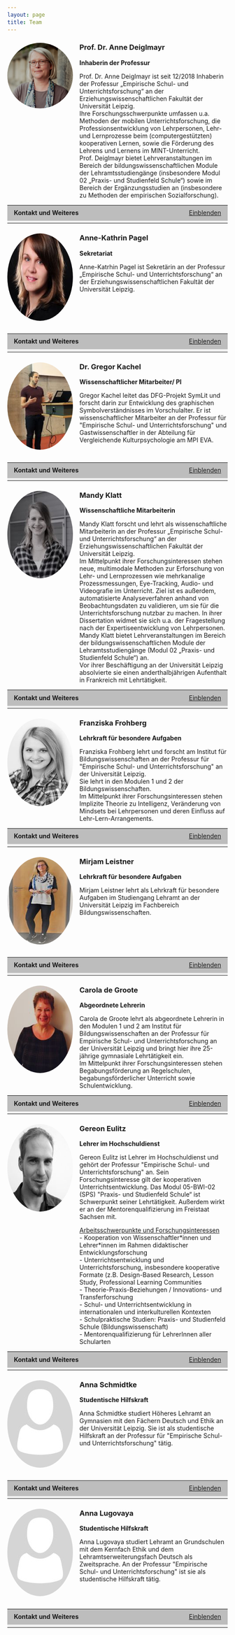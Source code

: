```yaml
---
layout: page
title: Team
---
```


<!--Deiglmayr-->

<h3><img style="float: left; margin: 0px 15px 15px 0px; border-radius: 50%;" src="assets/images/Deiglmayr.jpg" width="150" hight="200" />Prof. Dr. Anne Deiglmayr</h3>
<p><b>Inhaberin der Professur</b></p>
<p style="padding-left: 165px;">Prof. Dr. Anne Deiglmayr ist seit 12/2018 Inhaberin der Professur „Empirische Schul- und Unterrichtsforschung“ an der Erziehungswissenschaftlichen Fakultät der Universität Leipzig.<br>
Ihre Forschungsschwerpunkte umfassen u.a. Methoden der mobilen Unterrichtsforschung, die Professionsentwicklung von Lehrpersonen, Lehr- und Lernprozesse beim (computergestützten) kooperativen Lernen, sowie die Förderung des Lehrens und Lernens im MINT-Unterricht.<br>
Prof. Deiglmayr bietet Lehrveranstaltungen im Bereich der bildungswissenschaftlichen Module der Lehramtsstudiengänge (insbesondere Modul 02 „Praxis- und Studienfeld Schule“) sowie im Bereich der Ergänzungsstudien an (insbesondere zu Methoden der empirischen Sozialforschung).<br style="clear: both;" />

<script type="text/javascript">
//<![CDATA[
function swap(openlink,closelink, linkid, dataid)
{
if( document.getElementById(dataid).style.display == 'none')
{
document.getElementById(dataid).style.display='inline';
document.getElementById(linkid).firstChild.nodeValue=closelink;
} else
{
document.getElementById(dataid).style.display='none';
document.getElementById(linkid).firstChild.nodeValue=openlink;
}
}
//]]>
</script>
<table class="tab24" align="center" border="0" cellpadding="0" cellspacing="0" width="100%">
<tr bgcolor="#BDBDBD">
<td width="33%" height="30" style="padding-left:15px; padding-right:15px;">
<b>Kontakt und Weiteres</b>
</td>
<td align="right" width="33%" style="padding-left:15px; padding-right:15px;">
<a href="#swap" onclick="javascript:swap('Einblenden','Ausblenden', 'swaplink', 'hideme')" id="swaplink" onfocus="this.blur()" name="swaplink">Einblenden</a>
</td>
</tr> 
<tr style=" text-align: justify; font-size: 14px; font-weight: normal; background-color: rgb(242,242,242);">
<td colspan="3" style="padding-left:15px; padding-right:15px;">
<div id="hideme" style="display:none">
<br /> 
<div align="center">
</div> 
  <p>
    <strong>Telefon:</strong> +49 (0) 341 97-31571<br /> 
    <strong>E-Mail:</strong> <a href="mailto:anne.deiglmayr@uni-leipzig.de">anne.deiglmayr@uni-leipzig.de</a><br /> 
    <strong>Raum:</strong> 008<br /> 
    <strong>Sprechzeit:</strong> Mittwoch 11:00-12:00 Uhr</p>

  <p><b>Kurzbiografie</b></p>
      <div class="table-wrapper">
        <table>
          <tbody>
            <tr>
              <td>seit 2018</td>
              <td>Professorin für Empirische Schul- und Unterrichtsforschung an der Erziehungswissenschaftlichen Fakultät der Universität Leipzig</td>
            </tr>
            <tr>
              <td>2013-2018</td>
              <td>Oberassistentin am Lehrstuhl für Lehr- und Lernforschung, ETH Zürich</td>
            </tr>
            <tr>
              <td>2012-2013</td>
              <td>Postdoc am Lehrstuhl für Lehr- und Lernforschung, ETH Zürich: Marie-Heim-Vögtlin-Stipendium des Schweizer Nationalfonds</td>
            </tr>
            <tr>
              <td>2011-2012</td>
              <td>Dozentin mit Forschungsauftrag am Institut für Medien und Schule der Pädagogischen Hochschule Zentralschweiz</td>
            </tr>
            <tr>
              <td>2008-2010</td>
              <td>Wissenschaftliche Mitarbeiterin in der Abteilung Allgemeine Psychologie der Albert-Ludwigs-Universität Freiburg</td>
            </tr>
            <tr>
              <td>2009</td>
              <td>Promotion (Dr. phil.), Albert-Ludwigs-Universität Freiburg; ausgezeichnet mit dem Eugen-Fink-Nachwuchsförderpreis (2011)</td>
            </tr>
            <tr>
              <td>2005-2008</td>
              <td>Stipendiatin im Virtuellen Graduiertenkolleg „Wissenserwerb und Wissensaustausch mit neuen Medien” (DFG)</td>
            </tr>
            <tr>
              <td>2005</td>
              <td>Diplom (Dipl.-Psych.), Albert-Ludwigs-Universität Freiburg</td>
            </tr>
            <tr>
              <td>2002-2003</td>
              <td>Studium am Department of Psychology der University of Michigan, Ann Arbor</td>
            </tr>
            <tr>
              <td>1999-2005</td>
              <td>Studium der Psychologie, Albert-Ludwigs-Universität Freiburg</td>
            </tr>
          </tbody>
        </table>
      </div>

  <p><b>Publikationen und Vorträge</b></p>
  Klicken Sie <a href="https://empschul-leipzig.github.io/publikationen/">hier.</a>

</div>
</td>
</tr>
</table> 

<!--Pagel-->

<h3><img style="float: left; margin: 0px 15px 15px 0px; border-radius: 50%;" src="assets/images/Pagel.jpg" width="150" hight="200"/>Anne-Kathrin Pagel</h3>
<p><b>Sekretariat</b></p>
<p style="padding-left: 165px;">Anne-Katrhin Pagel ist Sekretärin an der Professur „Empirische Schul- und Unterrichtsforschung“ an der Erziehungswissenschaftlichen Fakultät der Universität Leipzig.<br style="clear: both;"/>

<script type="text/javascript">
//<![CDATA[
function swap(openlink,closelink, linkid, dataid)
{
if( document.getElementById(dataid).style.display == 'none')
{
document.getElementById(dataid).style.display='inline';
document.getElementById(linkid).firstChild.nodeValue=closelink;
} else
{
document.getElementById(dataid).style.display='none';
document.getElementById(linkid).firstChild.nodeValue=openlink;
}
}
//]]>
</script>
<table class="tab24" align="center" border="0" cellpadding="0" cellspacing="0" width="100%">
<tr bgcolor="#BDBDBD">
<td width="33%" height="30" style="padding-left:15px; padding-right:15px;">
<b>Kontakt und Weiteres</b>
</td>
<td align="right" width="33%" style="padding-left:15px; padding-right:15px;">
<a href="#swap" onclick="javascript:swap('Einblenden','Ausblenden', 'swaplink1', 'hideme1')" id="swaplink1" onfocus="this.blur()" name="swaplink1">Einblenden</a>
</td>
</tr> 
<tr style=" text-align: justify; font-size: 14px; font-weight: normal; background-color: rgb(242,242,242);">
<td colspan="3" style="padding-left:15px; padding-right:15px;">
<div id="hideme1" style="display:none">
<br /> 
<div align="center">
</div> 

  <p><b>Telefon:</b> +49 (0) 341 97-31570<br>
  <b>E-Mail:</b> <a href="mailto:empschul@uni-leipzig.de">empschul@uni-leipzig.de</a><br>
  <b>Raum:</b> 009<br>
  <b>Sprechzeit:</b> Mittwoch 09:00-12:00 Uhr</p>

  <p><b>Kurzbiografie</b></p>
  <div class="table-wrapper">
        <table>
          <tbody>
            <tr>
              <td>seit 2019</td>
              <td>Sekretärin an der Professur für Empirische Schul- und Unterrichtsforschung</td>
            </tr>
            <tr>
              <td>2006-2019</td>
              <td>verschiedene Beschäftigungen an der TU Dresden und Universität Leipzig</td>
            </tr>
            <tr>
              <td>2003-2006</td>
              <td>Ausbildung zur Fremdsprachensekretärin</td>
            </tr>
          </tbody>
        </table>
      </div>
</div>
</td>
</tr>
</table>

<!--Kachel-->

<h3><img style="float: left; margin: 0px 15px 15px 0px; border-radius: 50%;" src="assets/images/Kachel.jpg" width="150" hight="200"/>Dr. Gregor Kachel</h3>
<p><b>Wissenschaftlicher Mitarbeiter/ PI</b></p>
<p style="padding-left: 165px;">Gregor Kachel leitet das DFG-Projekt SymLit und forscht darin zur Entwicklung des graphischen Symbolverständnisses im Vorschulalter. Er ist wissenschaftlicher Mitarbeiter an der Professur für "Empirische Schul- und Unterrichtsforschung" und Gastwissenschaftler in der Abteilung für Vergleichende Kulturpsychologie am MPI EVA.<br style="clear: both;"/>

<script type="text/javascript">
//<![CDATA[
function swap(openlink,closelink, linkid, dataid)
{
if( document.getElementById(dataid).style.display == 'none')
{
document.getElementById(dataid).style.display='inline';
document.getElementById(linkid).firstChild.nodeValue=closelink;
} else
{
document.getElementById(dataid).style.display='none';
document.getElementById(linkid).firstChild.nodeValue=openlink;
}
}
//]]>
</script>
<table class="tab24" align="center" border="0" cellpadding="0" cellspacing="0" width="100%">
<tr bgcolor="#BDBDBD">
<td width="33%" height="30" style="padding-left:15px; padding-right:15px;">
<b>Kontakt und Weiteres</b>
</td>
<td align="right" width="33%" style="padding-left:15px; padding-right:15px;">
<a href="#swap" onclick="javascript:swap('Einblenden','Ausblenden', 'swaplink2', 'hideme2')" id="swaplink2" onfocus="this.blur()" name="swaplink2">Einblenden</a>
</td>
</tr> 
<tr style=" text-align: justify; font-size: 14px; font-weight: normal; background-color: rgb(242,242,242);">
<td colspan="3" style="padding-left:15px; padding-right:15px;">
<div id="hideme2" style="display:none">
<br /> 
<div align="center">
</div> 
  <p><b>Telefon:</b> +49 (0) 341 97-31573<br>
  <b>E-Mail:</b> <a href="mailto:gregor.kachel@uni-leipzig.de">gregor.kachel@uni-leipzig.de</a><br>
  <b>Raum:</b> 005<br>
  <b>Webseite:</b> <a href="https://gregorkachel.github.io">https://gregorkachel.github.io</a></p>

  <p><b>Publikationen</b></p>
  IKlicken Sie <a href="https://empschul-leipzig.github.io/publikationen/">hier.</a>

</div>
</td>
</tr>
</table>

<!--Klatt-->

<h3><img style="float: left; margin: 0px 15px 15px 0px; border-radius: 50%;" src="assets/images/Klatt.jpg" width="150" hight="200"/>Mandy Klatt</h3>
<p><b>Wissenschaftliche Mitarbeiterin</b></p>
<p style="padding-left: 165px;">Mandy Klatt forscht und lehrt als wissenschaftliche Mitarbeiterin an der Professur „Empirische Schul- und Unterrichtsforschung“ an der Erziehungswissenschaftlichen Fakultät der Universität Leipzig.<br>
Im Mittelpunkt ihrer Forschungsinteressen stehen neue, multimodale Methoden zur Erforschung von Lehr- und Lernprozessen wie mehrkanalige Prozessmessungen, Eye-Tracking, Audio- und Videografie im Unterricht. Ziel ist es außerdem, automatisierte Analyseverfahren anhand von Beobachtungsdaten zu validieren, um sie für die Unterrichtsforschung nutzbar zu machen. In ihrer Dissertation widmet sie sich u.a. der Fragestellung nach der Expertiseentwicklung von Lehrpersonen.<br>
Mandy Klatt bietet Lehrveranstaltungen im Bereich der bildungswissenschaftlichen Module der Lehramtsstudiengänge (Modul 02 „Praxis- und Studienfeld Schule“) an.<br>
Vor ihrer Beschäftigung an der Universität Leipzig absolvierte sie einen anderthalbjährigen Aufenthalt in Frankreich mit Lehrtätigkeit.<br style="clear: both;"/>

<script type="text/javascript">
//<![CDATA[
function swap(openlink,closelink, linkid, dataid)
{
if( document.getElementById(dataid).style.display == 'none')
{
document.getElementById(dataid).style.display='inline';
document.getElementById(linkid).firstChild.nodeValue=closelink;
} else
{
document.getElementById(dataid).style.display='none';
document.getElementById(linkid).firstChild.nodeValue=openlink;
}
}
//]]>
</script>
<table class="tab24" align="center" border="0" cellpadding="0" cellspacing="0" width="100%">
<tr bgcolor="#BDBDBD">
<td width="33%" height="30" style="padding-left:15px; padding-right:15px;">
<b>Kontakt und Weiteres</b>
</td>
<td align="right" width="33%" style="padding-left:15px; padding-right:15px;">
<a href="#swap" onclick="javascript:swap('Einblenden','Ausblenden', 'swaplink3', 'hideme3')" id="swaplink3" onfocus="this.blur()" name="swaplink3">Einblenden</a>
</td>
</tr> 
<tr style=" text-align: justify; font-size: 14px; font-weight: normal; background-color: rgb(242,242,242);">
<td colspan="3" style="padding-left:15px; padding-right:15px;">
<div id="hideme3" style="display:none">
<br /> 
<div align="center">
</div> 

  <p><b>Telefon:</b> +49 (0) 341 97-31572<br>
  <b>E-Mail:</b> <a href="mailto:mandy.klatt@uni-leipz.de">mandy.klatt@uni-leipzig.de</a><br>
  <b>Raum:</b> 010<br>
  <b>Sprechzeit:</b> Mittwoch 11:00-12:00 Uhr</p>
  
  <p><b>Kurzbiografie</b></p>
  <div class="table-wrapper">
        <table>
          <tbody>
            <tr>
              <td>seit 10/2019</td>
              <td>Wissenschaftliche Mitarbeiterin an der Universität Leipzig, Erziehungswissenschaftliche Fakultät, Professur für Empirische Schul- und Unterrichtsforschung</td>
            </tr>
            <tr>
              <td>05/2019-09/2019</td>
              <td>Übersetzungs- und Dolmetschertätigkeit in Frankreich</td>
            </tr>
            <tr>
              <td>04/2018-04/2019</td>
              <td>Lehrtätigkeit für Deutsch als Fremdsprache in Frankreich, Sekundarstufe I + II</td>
            </tr>
            <tr>
              <td>05/2017-10/2017</td>
              <td>Lehrtätigkeit für Deutsch als Zweitsprache, Flüchtlingsrat Leipzig e.V.</td>
            </tr>
            <tr>
              <td>10/2011-03/2018</td>
              <td>Studium Deutsch und Französisch für Höheres Lehramt an Gymnasien an der Universität Leipzig/ 1. Staatsexamen</td>
            </tr>
          </tbody>
        </table>
      </div>
</div>
</td>
</tr>
</table>

<!--Frohberg-->

<h3><img style="float: left; margin: 0px 15px 15px 0px; border-radius: 50%;" src="assets/images/Frohberg.jpg" width="150" hight="200"/>Franziska Frohberg</h3>
<p><b>Lehrkraft für besondere Aufgaben</b></p>
<p style="padding-left: 165px;">Franziska Frohberg lehrt und forscht am Institut für Bildungswissenschaften an der Professur für "Empirische Schul- und Unterrichtsforschung" an der Universität Leipzig.<br>
Sie lehrt in den Modulen 1 und 2 der Bildungswissenschaften.<br>
Im Mittelpunkt ihrer Forschungsinteressen stehen Implizite Theorie zu Intelligenz, Veränderung von Mindsets bei Lehrpersonen und deren Einfluss auf Lehr-Lern-Arrangements. 
<br style="clear: both;"/>

<script type="text/javascript">
//<![CDATA[
function swap(openlink,closelink, linkid, dataid)
{
if( document.getElementById(dataid).style.display == 'none')
{
document.getElementById(dataid).style.display='inline';
document.getElementById(linkid).firstChild.nodeValue=closelink;
} else
{
document.getElementById(dataid).style.display='none';
document.getElementById(linkid).firstChild.nodeValue=openlink;
}
}
//]]>
</script>
<table class="tab24" align="center" border="0" cellpadding="0" cellspacing="0" width="100%">
<tr bgcolor="#BDBDBD">
<td width="33%" height="30" style="padding-left:15px; padding-right:15px;">
<b>Kontakt und Weiteres</b>
</td>
<td align="right" width="33%" style="padding-left:15px; padding-right:15px;">
<a href="#swap" onclick="javascript:swap('Einblenden','Ausblenden', 'swaplink4', 'hideme4')" id="swaplink4" onfocus="this.blur()" name="swaplink4">Einblenden</a>
</td>
</tr> 
<tr style=" text-align: justify; font-size: 14px; font-weight: normal; background-color: rgb(242,242,242);">
<td colspan="3" style="padding-left:15px; padding-right:15px;">
<div id="hideme4" style="display:none">
<br /> 
<div align="center">
</div>  
  <p><b>Telefon:</b> +49 (0) 341 97-31572<br>
  <b>E-Mail:</b> <a href="mailto:franziska.frohberg@uni-leipzig.de">franziska.frohberg@uni-leipzig.de</a><br>
  <b>Raum:</b> 010<br>
  <b>Sprechzeit:</b> Dienstag 09:00-10:00 Uhr (Anmeldung per E-Mail)</p>
  
  <p><b>Kurzbiografie</b></p>
 <div class="table-wrapper">
        <table>
          <tbody>
            <tr>
              <td>seit 08/2019</td>
              <td>Lehrkraft für besondere Aufgaben im Arbeitsbereich Allgemeine Didaktik</td>
            </tr>
            <tr>
              <td>seit 02/2019</td>
              <td>Lehrkraft für besondere Aufgaben im Arbeitsbereich Empirische Schul- und Unterrichtsforschung</td>
            </tr>
            <tr>
              <td>2015-2018</td>
              <td>Master Begabungsforschung und Kompetenzentwicklung, Universität Leipzig</td>
            </tr>
            <tr>
              <td>2014-2015</td>
              <td>Integrationspädagogin an der Montessorischule Huckepack Dresden e.V. </td>
            </tr>
            <tr>
              <td>2011-2015 </td>
              <td>Bachelor Pädagogik mit Nebenfach Psychologie, Technische Universität Chemnitz</td>
            </tr>
          </tbody>
        </table>
      </div>
</div>
</td>
</tr>
</table>

<!--Leistner-->

<h3><img style="float: left; margin: 0px 15px 15px 0px; border-radius: 50%;" src="assets/images/Leistner.jpg" width="150" hight="200"/>Mirjam Leistner</h3>
<p><b>Lehrkraft für besondere Aufgaben</b></p>
<p style="padding-left: 165px;">Mirjam Leistner lehrt als Lehrkraft für besondere Aufgaben im Studiengang Lehramt an der Universität Leipzig im Fachbereich Bildungswissenschaften.<br style="clear: both;"/>

<script type="text/javascript">
//<![CDATA[
function swap(openlink,closelink, linkid, dataid)
{
if( document.getElementById(dataid).style.display == 'none')
{
document.getElementById(dataid).style.display='inline';
document.getElementById(linkid).firstChild.nodeValue=closelink;
} else
{
document.getElementById(dataid).style.display='none';
document.getElementById(linkid).firstChild.nodeValue=openlink;
}
}
//]]>
</script>
<table class="tab24" align="center" border="0" cellpadding="0" cellspacing="0" width="100%">
<tr bgcolor="#BDBDBD">
<td width="33%" height="30" style="padding-left:15px; padding-right:15px;">
<b>Kontakt und Weiteres</b>
</td>
<td align="right" width="33%" style="padding-left:15px; padding-right:15px;">
<a href="#swap" onclick="javascript:swap('Einblenden','Ausblenden', 'swaplink5', 'hideme5')" id="swaplink5" onfocus="this.blur()" name="swaplink5">Einblenden</a>
</td>
</tr> 
<tr style=" text-align: justify; font-size: 14px; font-weight: normal; background-color: rgb(242,242,242);">
<td colspan="3" style="padding-left:15px; padding-right:15px;">
<div id="hideme5" style="display:none">
<br /> 
<div align="center">
</div> 
  
  <p><b>Telefon:</b> +49 (0) 341 97-31432<br>
  <b>E-Mail:</b> <a href="mirjam.leistner@uni-leipzig.de">mirjam.leistner@uni-leipzig.de</a><br>
  <b>Raum:</b> 107<br></p>

</div>
</td>
</tr>
</table>

<!--De Groote-->

<h3><img style="float: left; margin: 0px 15px 15px 0px; border-radius: 50%;" src="assets/images/de Groote_Foto.jpg" width="150" hight="200"/>Carola de Groote</h3>
<p><b>Abgeordnete Lehrerin</b></p>
<p style="padding-left: 165px;">Carola de Groote lehrt als abgeordnete Lehrerin in den Modulen 1 und 2 am Institut für Bildungswissenschaften an der Professur für Empirische Schul- und Unterrichtsforschung an der Universität Leipzig und bringt hier ihre 25-jährige gymnasiale Lehrtätigkeit ein.<br>
Im Mittelpunkt ihrer Forschungsinteressen stehen Begabungsförderung an Regelschulen, begabungsförderlicher Unterricht sowie Schulentwicklung.<br style="clear: both;"/>

<script type="text/javascript">
//<![CDATA[
function swap(openlink,closelink, linkid, dataid)
{
if( document.getElementById(dataid).style.display == 'none')
{
document.getElementById(dataid).style.display='inline';
document.getElementById(linkid).firstChild.nodeValue=closelink;
} else
{
document.getElementById(dataid).style.display='none';
document.getElementById(linkid).firstChild.nodeValue=openlink;
}
}
//]]>
</script>
<table class="tab24" align="center" border="0" cellpadding="0" cellspacing="0" width="100%">
<tr bgcolor="#BDBDBD">
<td width="33%" height="30" style="padding-left:15px; padding-right:15px;">
<b>Kontakt und Weiteres</b>
</td>
<td align="right" width="33%" style="padding-left:15px; padding-right:15px;">
<a href="#swap" onclick="javascript:swap('Einblenden','Ausblenden', 'swaplink6', 'hideme6')" id="swaplink6" onfocus="this.blur()" name="swaplink6">Einblenden</a>
</td>
</tr> 
<tr style=" text-align: justify; font-size: 14px; font-weight: normal; background-color: rgb(242,242,242);">
<td colspan="3" style="padding-left:15px; padding-right:15px;">
<div id="hideme6" style="display:none">
<br /> 
<div align="center">
</div>  
  <p><b>Telefon:</b> +49 (0) 341 97-31572<br>
  <b>E-Mail:</b> <a href="mailto:carola.de_groote@uni-leipzig.de">carola.de_groote@uni-leipzig.de</a><br>
  <b>Raum:</b> 010<br>
  <b>Sprechzeit:</b> Freitag 15:00-16:00 Uhr</p>
  
  <p><b>Kurzbiografie</b></p>
 <div class="table-wrapper">
        <table>
          <tbody>
            <tr>
              <td>seit 08/2019</td>
              <td>Abgeordnete Lehrkraft am Arbeitsbereich Empirische Schul- und Unterrichtsforschung</td>
            </tr>
            <tr>
              <td>seit 08/2006</td>
              <td>Immanuel-Kant-Gymnasium Leipzig, Lehrerin für die Fächer Deutsch und Englisch</td>
            </tr>
            <tr>
              <td>08/1995-07/2006</td>
              <td>Gymnasium Engelsdorf, Lehrerin für die Fächer Deutsch und Englisch</td>
            </tr>
            <tr>
              <td>08/1993-07/1995</td>
              <td>Werner-Heisenberg-Gymnasium Leipzig, Vorbereitungsdienst für das Höhere Lehramt an Gymnasien; Fachkombination Deutsch und Englisch; 2. Staatsexamen</td>
            </tr>
            <tr>
              <td>10/1987-07/1993</td>
              <td>Karl-Marx-Universität Leipzig (KMU)/ Universität Leipzig – Alma Mater Lipsiensis, Lehramtsstudium der Fächer Deutsch und Englisch für das Höhere Lehramt an Gymnasien; Erstes Staatsexamen</td>
            </tr>
          </tbody>
        </table>
      </div>
</div>
</td>
</tr>
</table>

<!--Eulitz-->

<h3><img style="float: left; margin: 0px 15px 15px 0px; border-radius: 50%;" src="assets/images/Eulitz.jpg" width="150" hight="200"/>Gereon Eulitz</h3>
<p><b>Lehrer im Hochschuldienst</b></p>
<p style="padding-left: 165px;">Gereon Eulitz ist Lehrer im Hochschuldienst und gehört der Professur "Empirische Schul- und Unterrichtsforschung" an. Sein Forschungsinteresse gilt der kooperativen Unterrichtsentwicklung. Das Modul 05-BWI-02 (SPS) "Praxis- und Studienfeld Schule“ ist Schwerpunkt seiner Lehrtätigkeit. Außerdem wirkt er an der Mentorenqualifizierung im Freistaat Sachsen mit.
<p style="padding-left: 165px;"><span style="text-decoration: underline;">Arbeitsschwerpunkte und Forschungsinteressen</span><br>
 - Kooperation von Wissenschaftler*innen und Lehrer*innen im Rahmen didaktischer Entwicklungsforschung<br>
- Unterrichtsentwicklung und Unterrichtsforschung, insbesondere kooperative Formate (z.B. Design-Based Research, Lesson Study, Professional Learning Communities<br>
- Theorie-Praxis-Beziehungen / Innovations- und Transferforschung<br>
- Schul- und Unterrichtsentwicklung in internationalen und interkulturellen Kontexten<br>
- Schulpraktische Studien: Praxis- und Studienfeld Schule (Bildungswissenschaft)<br>
- Mentorenqualifizierung f&uuml;r LehrerInnen aller Schularten</p>

<script type="text/javascript">
//<![CDATA[
function swap(openlink,closelink, linkid, dataid)
{
if( document.getElementById(dataid).style.display == 'none')
{
document.getElementById(dataid).style.display='inline';
document.getElementById(linkid).firstChild.nodeValue=closelink;
} else
{
document.getElementById(dataid).style.display='none';
document.getElementById(linkid).firstChild.nodeValue=openlink;
}
}
//]]>
</script>
<table class="tab24" align="center" border="0" cellpadding="0" cellspacing="0" width="100%">
<tr bgcolor="#BDBDBD">
<td width="33%" height="30" style="padding-left:15px; padding-right:15px;">
<b>Kontakt und Weiteres</b>
</td>
<td align="right" width="33%" style="padding-left:15px; padding-right:15px;">
<a href="#swap" onclick="javascript:swap('Einblenden','Ausblenden', 'swaplink7', 'hideme7')" id="swaplink7" onfocus="this.blur()" name="swaplink7">Einblenden</a>
</td>
</tr> 
<tr style=" text-align: justify; font-size: 14px; font-weight: normal; background-color: rgb(242,242,242);">
<td colspan="3" style="padding-left:15px; padding-right:15px;">
<div id="hideme7" style="display:none">
<br /> 
<div align="center">
</div>  
  <p><b>Telefon:</b> +49 (0) 341 97-31437<br>
  <b>E-Mail:</b> <a href="mailto:gereon.eulitz@uni-leipzig.de">gereon.eulitz@uni-leipzig.de</a><br>
  <b>Raum:</b> 107<br>
  <b>Sprechzeit:</b> Anmeldung per E-Mail</p>
  
  <p><b>Kurzbiografie</b></p>
 <div class="table-wrapper">
        <table>
          <tbody>
            <tr>
              <td>seit WiSe<br>2019/20</td>
              <td>Mitarbeit im Arbeitsbereich 'Empirische Schul- und Unterrichtsforschung'</td>
            </tr>
            <tr>
              <td>seit WiSe<br>2017/18</td>
              <td>Doktorand bei Prof. Dr. Hallitzky / Arbeitstitel  "Die interprofessionelle Kooperation von Lehrkräften und Forschenden im Rahmen des Design-Based Research-Ansatzes"</td>
            </tr>
            <tr>
              <td>seit WiSe<br>2016/17</td>
              <td>Mitarbeit im Arbeitsbereich 'Allgemeine Didaktik & Schulpädagogik des Sekundarbereichs'</td>
            </tr>
            <tr>
              <td>seit WiSe<br>2014/15</td>
              <td>Lehrer im Hochschuldienst / ZLS der Universität Leipzig
              Professur International und interkulturell vergleichende Bildungswissenschaft</td>
            </tr>
          </tbody>
        </table>
      </div>
</div>
</td>
</tr>
</table>

<!--Schmidtke-->

<h3><img style="float: left; margin: 0px 15px 15px 0px; border-radius: 50%;" src="assets/images/Schmidtke.jpg" width="150" hight="200"/>Anna Schmidtke</h3>
<p><b>Studentische Hilfskraft</b></p>
<p style="padding-left: 165px;">Anna Schmidtke studiert Höheres Lehramt an Gymnasien mit den Fächern Deutsch und Ethik an der Universität Leipzig. Sie ist als studentische Hilfskraft an der Professur für "Empirische Schul- und Unterrichtsforschung" tätig.<br style="clear: both;"/>

<script type="text/javascript">
//<![CDATA[
function swap(openlink,closelink, linkid, dataid)
{
if( document.getElementById(dataid).style.display == 'none')
{
document.getElementById(dataid).style.display='inline';
document.getElementById(linkid).firstChild.nodeValue=closelink;
} else
{
document.getElementById(dataid).style.display='none';
document.getElementById(linkid).firstChild.nodeValue=openlink;
}
}
//]]>
</script>
<table class="tab24" align="center" border="0" cellpadding="0" cellspacing="0" width="100%">
<tr bgcolor="#BDBDBD">
<td width="33%" height="30" style="padding-left:15px; padding-right:15px;">
<b>Kontakt und Weiteres</b>
</td>
<td align="right" width="33%" style="padding-left:15px; padding-right:15px;">
<a href="#swap" onclick="javascript:swap('Einblenden','Ausblenden', 'swaplink8', 'hideme8')" id="swaplink8" onfocus="this.blur()" name="swaplink8">Einblenden</a>
</td>
</tr> 
<tr style=" text-align: justify; font-size: 14px; font-weight: normal; background-color: rgb(242,242,242);">
<td colspan="3" style="padding-left:15px; padding-right:15px;">
<div id="hideme8" style="display:none">
<br /> 
<div align="center">
</div> 
  <p><b>E-Mail:</b> <a href="mailto:empschul_hiwi@uni-leipzig.de">empschul_hiwi@uni-leipzig.de</a><br>
  <b>Raum:</b> 009<br></p>
</div>
</td>
</tr>
</table>
  
<!--Lugovaya-->

<h3><img style="float: left; margin: 0px 15px 15px 0px; border-radius: 50%;" src="assets/images/Lugovaya.jpg" width="150" hight="200"/>Anna Lugovaya</h3>
<p><b>Studentische Hilfskraft</b></p>
<p style="padding-left: 165px;">Anna Lugovaya studiert Lehramt an Grundschulen mit dem Kernfach Ethik und dem Lehramtserweiterungsfach Deutsch als Zweitsprache. An der Professur "Empirische Schul- und Unterrichtsforschung" ist sie als studentische Hilfskraft tätig. <br style="clear: both;"/>

<script type="text/javascript">
//<![CDATA[
function swap(openlink,closelink, linkid, dataid)
{
if( document.getElementById(dataid).style.display == 'none')
{
document.getElementById(dataid).style.display='inline';
document.getElementById(linkid).firstChild.nodeValue=closelink;
} else
{
document.getElementById(dataid).style.display='none';
document.getElementById(linkid).firstChild.nodeValue=openlink;
}
}
//]]>
</script>
<table class="tab24" align="center" border="0" cellpadding="0" cellspacing="0" width="100%">
<tr bgcolor="#BDBDBD">
<td width="33%" height="30" style="padding-left:15px; padding-right:15px;">
<b>Kontakt und Weiteres</b>
</td>
<td align="right" width="33%" style="padding-left:15px; padding-right:15px;">
<a href="#swap" onclick="javascript:swap('Einblenden','Ausblenden', 'swaplink9', 'hideme9')" id="swaplink9" onfocus="this.blur()" name="swaplink9">Einblenden</a>
</td>
</tr> 
<tr style=" text-align: justify; font-size: 14px; font-weight: normal; background-color: rgb(242,242,242);">
<td colspan="3" style="padding-left:15px; padding-right:15px;">
<div id="hideme9" style="display:none">
<br /> 
<div align="center">
</div> 
  <p><b>E-Mail:</b> <a href="mailto:empschul_hiwi@uni-leipzig.de">empschul_hiwi@uni-leipzig.de</a><br>
  <b>Raum:</b> 009<br></p>
</div>
</td>
</tr>
</table>

